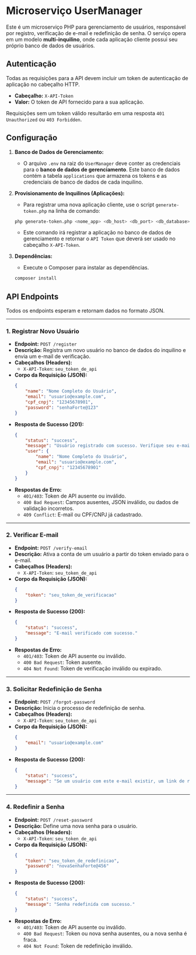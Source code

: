 # Microserviço UserManager

Este é um microserviço PHP para gerenciamento de usuários, responsável por registro, verificação de e-mail e redefinição de senha. O serviço opera em um modelo **multi-inquilino**, onde cada aplicação cliente possui seu próprio banco de dados de usuários.

## Autenticação

Todas as requisições para a API devem incluir um token de autenticação de aplicação no cabeçalho HTTP.

*   **Cabeçalho:** `X-API-Token`
*   **Valor:** O token de API fornecido para a sua aplicação.

Requisições sem um token válido resultarão em uma resposta `401 Unauthorized` ou `403 Forbidden`.

## Configuração

1.  **Banco de Dados de Gerenciamento:**
    *   O arquivo `.env` na raiz do `UserManager` deve conter as credenciais para o **banco de dados de gerenciamento**. Este banco de dados contém a tabela `applications` que armazena os tokens e as credenciais de banco de dados de cada inquilino.

2.  **Provisionamento de Inquilinos (Aplicações):**
    *   Para registrar uma nova aplicação cliente, use o script `generate-token.php` na linha de comando:
    ```bash
    php generate-token.php <nome_app> <db_host> <db_port> <db_database> <db_username> <db_password>
    ```
    *   Este comando irá registrar a aplicação no banco de dados de gerenciamento e retornar o `API Token` que deverá ser usado no cabeçalho `X-API-Token`.

3.  **Dependências:**
    *   Execute o Composer para instalar as dependências.
    ```bash
    composer install
    ```

## API Endpoints

Todos os endpoints esperam e retornam dados no formato JSON.

---

### 1. Registrar Novo Usuário

*   **Endpoint:** `POST /register`
*   **Descrição:** Registra um novo usuário no banco de dados do inquilino e envia um e-mail de verificação.
*   **Cabeçalhos (Headers):**
    *   `X-API-Token`: `seu_token_de_api`
*   **Corpo da Requisição (JSON):**
    ```json
    {
        "name": "Nome Completo do Usuário",
        "email": "usuario@example.com",
        "cpf_cnpj": "12345678901",
        "password": "senhaForte@123"
    }
    ```
*   **Resposta de Sucesso (201):**
    ```json
    {
        "status": "success",
        "message": "Usuário registrado com sucesso. Verifique seu e-mail para ativar a conta.",
        "user": {
            "name": "Nome Completo do Usuário",
            "email": "usuario@example.com",
            "cpf_cnpj": "12345678901"
        }
    }
    ```
*   **Respostas de Erro:**
    *   `401/403`: Token de API ausente ou inválido.
    *   `400 Bad Request`: Campos ausentes, JSON inválido, ou dados de validação incorretos.
    *   `409 Conflict`: E-mail ou CPF/CNPJ já cadastrado.

---

### 2. Verificar E-mail

*   **Endpoint:** `POST /verify-email`
*   **Descrição:** Ativa a conta de um usuário a partir do token enviado para o e-mail.
*   **Cabeçalhos (Headers):**
    *   `X-API-Token`: `seu_token_de_api`
*   **Corpo da Requisição (JSON):**
    ```json
    {
        "token": "seu_token_de_verificacao"
    }
    ```
*   **Resposta de Sucesso (200):**
    ```json
    {
        "status": "success",
        "message": "E-mail verificado com sucesso."
    }
    ```
*   **Respostas de Erro:**
    *   `401/403`: Token de API ausente ou inválido.
    *   `400 Bad Request`: Token ausente.
    *   `404 Not Found`: Token de verificação inválido ou expirado.

---

### 3. Solicitar Redefinição de Senha

*   **Endpoint:** `POST /forgot-password`
*   **Descrição:** Inicia o processo de redefinição de senha.
*   **Cabeçalhos (Headers):**
    *   `X-API-Token`: `seu_token_de_api`
*   **Corpo da Requisição (JSON):**
    ```json
    {
        "email": "usuario@example.com"
    }
    ```
*   **Resposta de Sucesso (200):**
    ```json
    {
        "status": "success",
        "message": "Se um usuário com este e-mail existir, um link de redefinição de senha foi enviado."
    }
    ```

---

### 4. Redefinir a Senha

*   **Endpoint:** `POST /reset-password`
*   **Descrição:** Define uma nova senha para o usuário.
*   **Cabeçalhos (Headers):**
    *   `X-API-Token`: `seu_token_de_api`
*   **Corpo da Requisição (JSON):**
    ```json
    {
        "token": "seu_token_de_redefinicao",
        "password": "novaSenhaForte@456"
    }
    ```
*   **Resposta de Sucesso (200):**
    ```json
    {
        "status": "success",
        "message": "Senha redefinida com sucesso."
    }
    ```
*   **Respostas de Erro:**
    *   `401/403`: Token de API ausente ou inválido.
    *   `400 Bad Request`: Token ou nova senha ausentes, ou a nova senha é fraca.
    *   `404 Not Found`: Token de redefinição inválido.